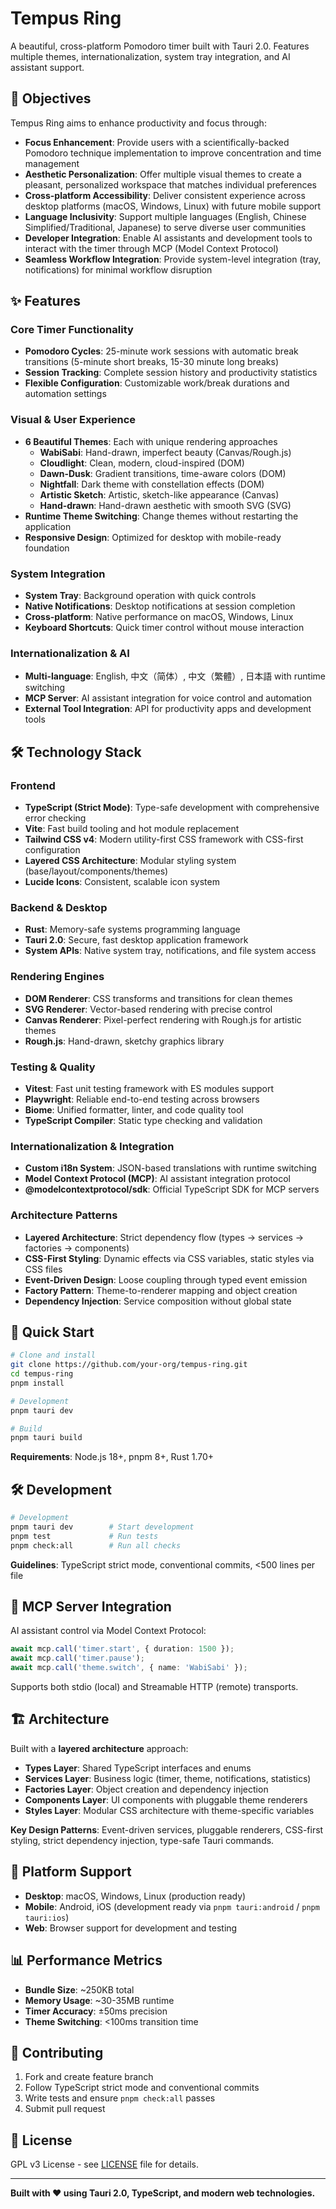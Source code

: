 # Tempus Ring

A beautiful, cross-platform Pomodoro timer built with Tauri 2.0. Features multiple themes, internationalization, system tray integration, and AI assistant support.

## 🎯 Objectives

Tempus Ring aims to enhance productivity and focus through:

- **Focus Enhancement**: Provide users with a scientifically-backed Pomodoro technique implementation to improve concentration and time management
- **Aesthetic Personalization**: Offer multiple visual themes to create a pleasant, personalized workspace that matches individual preferences
- **Cross-platform Accessibility**: Deliver consistent experience across desktop platforms (macOS, Windows, Linux) with future mobile support
- **Language Inclusivity**: Support multiple languages (English, Chinese Simplified/Traditional, Japanese) to serve diverse user communities
- **Developer Integration**: Enable AI assistants and development tools to interact with the timer through MCP (Model Context Protocol)
- **Seamless Workflow Integration**: Provide system-level integration (tray, notifications) for minimal workflow disruption

## ✨ Features

### Core Timer Functionality

- **Pomodoro Cycles**: 25-minute work sessions with automatic break transitions (5-minute short breaks, 15-30 minute long breaks)
- **Session Tracking**: Complete session history and productivity statistics
- **Flexible Configuration**: Customizable work/break durations and automation settings

### Visual & User Experience

- **6 Beautiful Themes**: Each with unique rendering approaches
  - **WabiSabi**: Hand-drawn, imperfect beauty (Canvas/Rough.js)
  - **Cloudlight**: Clean, modern, cloud-inspired (DOM)
  - **Dawn-Dusk**: Gradient transitions, time-aware colors (DOM)
  - **Nightfall**: Dark theme with constellation effects (DOM)
  - **Artistic Sketch**: Artistic, sketch-like appearance (Canvas)
  - **Hand-drawn**: Hand-drawn aesthetic with smooth SVG (SVG)
- **Runtime Theme Switching**: Change themes without restarting the application
- **Responsive Design**: Optimized for desktop with mobile-ready foundation

### System Integration

- **System Tray**: Background operation with quick controls
- **Native Notifications**: Desktop notifications at session completion
- **Cross-platform**: Native performance on macOS, Windows, Linux
- **Keyboard Shortcuts**: Quick timer control without mouse interaction

### Internationalization & AI

- **Multi-language**: English, 中文（简体）, 中文（繁體）, 日本語 with runtime switching
- **MCP Server**: AI assistant integration for voice control and automation
- **External Tool Integration**: API for productivity apps and development tools

## 🛠️ Technology Stack

### Frontend

- **TypeScript (Strict Mode)**: Type-safe development with comprehensive error checking
- **Vite**: Fast build tooling and hot module replacement
- **Tailwind CSS v4**: Modern utility-first CSS framework with CSS-first configuration
- **Layered CSS Architecture**: Modular styling system (base/layout/components/themes)
- **Lucide Icons**: Consistent, scalable icon system

### Backend & Desktop

- **Rust**: Memory-safe systems programming language
- **Tauri 2.0**: Secure, fast desktop application framework
- **System APIs**: Native system tray, notifications, and file system access

### Rendering Engines

- **DOM Renderer**: CSS transforms and transitions for clean themes
- **SVG Renderer**: Vector-based rendering with precise control
- **Canvas Renderer**: Pixel-perfect rendering with Rough.js for artistic themes
- **Rough.js**: Hand-drawn, sketchy graphics library

### Testing & Quality

- **Vitest**: Fast unit testing framework with ES modules support  
- **Playwright**: Reliable end-to-end testing across browsers
- **Biome**: Unified formatter, linter, and code quality tool
- **TypeScript Compiler**: Static type checking and validation

### Internationalization & Integration

- **Custom i18n System**: JSON-based translations with runtime switching
- **Model Context Protocol (MCP)**: AI assistant integration protocol
- **@modelcontextprotocol/sdk**: Official TypeScript SDK for MCP servers

### Architecture Patterns

- **Layered Architecture**: Strict dependency flow (types → services → factories → components)
- **CSS-First Styling**: Dynamic effects via CSS variables, static styles via CSS files
- **Event-Driven Design**: Loose coupling through typed event emission
- **Factory Pattern**: Theme-to-renderer mapping and object creation
- **Dependency Injection**: Service composition without global state

## 🚀 Quick Start

```bash
# Clone and install
git clone https://github.com/your-org/tempus-ring.git
cd tempus-ring
pnpm install

# Development
pnpm tauri dev

# Build
pnpm tauri build
```

**Requirements**: Node.js 18+, pnpm 8+, Rust 1.70+

## 🛠️ Development

```bash
# Development
pnpm tauri dev        # Start development
pnpm test             # Run tests
pnpm check:all        # Run all checks
```

**Guidelines**: TypeScript strict mode, conventional commits, <500 lines per file

## 🔌 MCP Server Integration

AI assistant control via Model Context Protocol:

```typescript
await mcp.call('timer.start', { duration: 1500 });
await mcp.call('timer.pause');
await mcp.call('theme.switch', { name: 'WabiSabi' });
```

Supports both stdio (local) and Streamable HTTP (remote) transports.

## 🏗️ Architecture

Built with a **layered architecture** approach:

- **Types Layer**: Shared TypeScript interfaces and enums
- **Services Layer**: Business logic (timer, theme, notifications, statistics)
- **Factories Layer**: Object creation and dependency injection
- **Components Layer**: UI components with pluggable theme renderers
- **Styles Layer**: Modular CSS architecture with theme-specific variables

**Key Design Patterns**: Event-driven services, pluggable renderers, CSS-first styling, strict dependency injection, type-safe Tauri commands.

## 📱 Platform Support

- **Desktop**: macOS, Windows, Linux (production ready)
- **Mobile**: Android, iOS (development ready via `pnpm tauri:android` / `pnpm tauri:ios`)
- **Web**: Browser support for development and testing

## 📊 Performance Metrics

- **Bundle Size**: ~250KB total
- **Memory Usage**: ~30-35MB runtime
- **Timer Accuracy**: ±50ms precision
- **Theme Switching**: <100ms transition time

## 🤝 Contributing

1. Fork and create feature branch
2. Follow TypeScript strict mode and conventional commits
3. Write tests and ensure `pnpm check:all` passes
4. Submit pull request

## 📄 License

GPL v3 License - see [LICENSE](LICENSE) file for details.

---

**Built with ❤️ using Tauri 2.0, TypeScript, and modern web technologies.**
